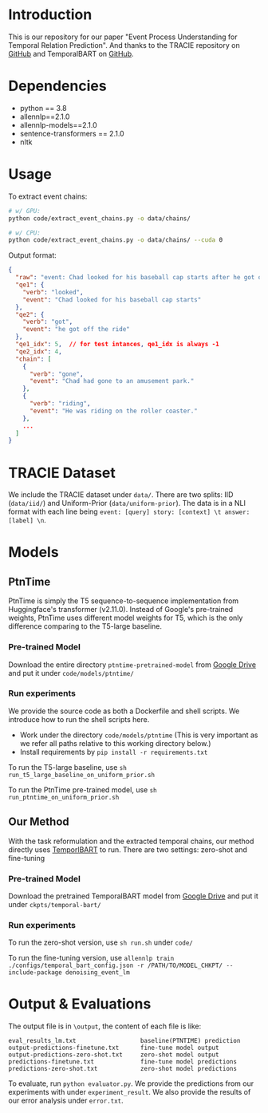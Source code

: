 # Introduction
This is our repository for our paper "Event Process Understanding for Temporal Relation Prediction". And thanks to the TRACIE repository on [GitHub](https://github.com/allenai/tracie) and TemporalBART on [GitHub](https://github.com/jjasonn0717/TemporalBART).

# Dependencies
- python == 3.8
- allennlp==2.1.0
- allennlp-models==2.1.0
- sentence-transformers == 2.1.0
- nltk


# Usage
To extract event chains:
```bash
# w/ GPU:
python code/extract_event_chains.py -o data/chains/

# w/ CPU:
python code/extract_event_chains.py -o data/chains/ --cuda 0
```
Output format:
```json
{
  "raw": "event: Chad looked for his baseball cap starts after he got off the ride story: Chad had gone to an amusement park. He was riding on the roller coaster. Chad was wearing a baseball cap. The baseball cap fell off of Chad's head. Chad found the cap after he got off of the ride.\tanswer: positive",
  "qe1": {
    "verb": "looked",
    "event": "Chad looked for his baseball cap starts"
  },
  "qe2": {
    "verb": "got",
    "event": "he got off the ride"
  },
  "qe1_idx": 5,  // for test intances, qe1_idx is always -1
  "qe2_idx": 4,
  "chain": [
    {
      "verb": "gone",
      "event": "Chad had gone to an amusement park."
    },
    {
      "verb": "riding",
      "event": "He was riding on the roller coaster."
    },
    ...
  ]
}
```

# TRACIE Dataset
We include the TRACIE dataset under `data/`. There are two splits: IID (`data/iid/`) and Uniform-Prior (`data/uniform-prior`).
The data is in a NLI format with each line being `event: [query] story: [context] \t answer: [label] \n`.

# Models
## PtnTime
PtnTime is simply the T5 sequence-to-sequence implementation from Huggingface's transformer (v2.11.0).
Instead of Google's pre-trained weights, PtnTime uses different model weights for T5, which is the only difference comparing to the T5-large baseline.

### Pre-trained Model
Download the entire directory `ptntime-pretrained-model` from [Google Drive](https://drive.google.com/drive/folders/1GirBYMWHJ13zqKl5qPcTjJQNJVtCfVaP?usp=sharing)
and put it under `code/models/ptntime/` 

### Run experiments
We provide the source code as both a Dockerfile and shell scripts. We introduce how to run the shell scripts here.

- Work under the directory `code/models/ptntime` (This is very important as we refer all paths relative to this working directory below.)
- Install requirements by `pip install -r requirements.txt`

To run the T5-large baseline, use `sh run_t5_large_baseline_on_uniform_prior.sh`

To run the PtnTime pre-trained model, use `sh run_ptntime_on_uniform_prior.sh`

## Our Method
With the task reformulation and the extracted temporal chains, our method directly uses [TemporlBART](https://github.com/jjasonn0717/TemporalBART) to run. There are two settings: zero-shot and fine-tuning

### Pre-trained Model
Download the pretrained TemporalBART model from [Google Drive](https://drive.google.com/file/d/1SdSrGhB4KMWIMzbD42GobKQmKPOIuRKL/view?usp=sharing)
and put it under `ckpts/temporal-bart/` 

### Run experiments
To run the zero-shot version, use `sh run.sh` under `code/`

To run the fine-tuning version, use `allennlp train ./configs/temporal_bart_config.json -r /PATH/TO/MODEL_CHKPT/ --include-package denoising_event_lm`

# Output & Evaluations
The output file is in `\output`, the content of each file is like:
```
eval_results_lm.txt                  baseline(PTNTIME) prediction
output-predictions-finetune.txt      fine-tune model output
output-predictions-zero-shot.txt     zero-shot model output
predictions-finetune.txt             fine-tune model predictions
predictions-zero-shot.txt            zero-shot model predictions
```
To evaluate, run `python evaluator.py`.
We provide the predictions from our experiments with under `experiment_result`. We also provide the results of our error analysis under  `error.txt`.
